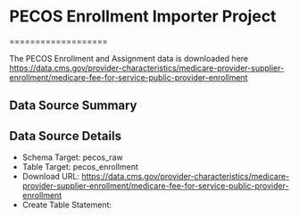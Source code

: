 # PECOS Enrollment Importer Project
===================

The PECOS Enrollment and Assignment data is downloaded here https://data.cms.gov/provider-characteristics/medicare-provider-supplier-enrollment/medicare-fee-for-service-public-provider-enrollment

Data Source Summary
---------------------

Data Source Details
-------------------

* Schema Target: pecos_raw
* Table Target: pecos_enrollment
* Download URL: https://data.cms.gov/provider-characteristics/medicare-provider-supplier-enrollment/medicare-fee-for-service-public-provider-enrollment
* Create Table Statement:
